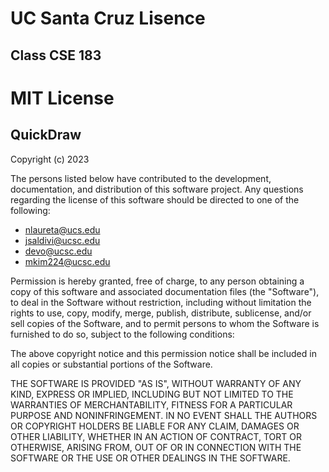 # UC Santa Cruz Lisence 

## Class CSE 183

# MIT License

## QuickDraw 

Copyright (c) 2023 

The persons listed below have contributed to the development, documentation, and distribution of this software project. Any questions regarding the license of this software should be directed to one of the following:

- nlaureta@ucs.edu
- jsaldivi@ucsc.edu
- devo@ucsc.edu
- mkim224@ucsc.edu

Permission is hereby granted, free of charge, to any person obtaining a copy of this software and associated documentation files (the "Software"), to deal in the Software without restriction, including without limitation the rights to use, copy, modify, merge, publish, distribute, sublicense, and/or sell copies of the Software, and to permit persons to whom the Software is furnished to do so, subject to the following conditions:

The above copyright notice and this permission notice shall be included in all copies or substantial portions of the Software.

THE SOFTWARE IS PROVIDED "AS IS", WITHOUT WARRANTY OF ANY KIND, EXPRESS OR IMPLIED, INCLUDING BUT NOT LIMITED TO THE WARRANTIES OF MERCHANTABILITY, FITNESS FOR A PARTICULAR PURPOSE AND NONINFRINGEMENT. IN NO EVENT SHALL THE AUTHORS OR COPYRIGHT HOLDERS BE LIABLE FOR ANY CLAIM, DAMAGES OR OTHER LIABILITY, WHETHER IN AN ACTION OF CONTRACT, TORT OR OTHERWISE, ARISING FROM, OUT OF OR IN CONNECTION WITH THE SOFTWARE OR THE USE OR OTHER DEALINGS IN THE SOFTWARE.
